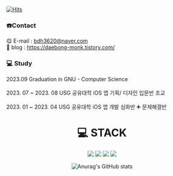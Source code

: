 [![Hits](https://hits.seeyoufarm.com/api/count/incr/badge.svg?url=https%3A%2F%2Fgithub.com%2Fbdh3620%2Fhit-counter&count_bg=%23FFD900&title_bg=%23B82525&icon=&icon_color=%23E7E7E7&title=hits&edge_flat=false)](https://hits.seeyoufarm.com)
### ☎️Contact

😋 E-mail : bdh3620@naver.com
<br>
🤩 blog : https://daebong-monk.tistory.com/ 

### 💻 Study

2023.09 Graduation in GNU - Computer Science 
<br>
<br>
2023. 07 ~ 2023. 08 USG 공유대학 iOS 앱 기획/ 디자인 입문반 조교
<br>
<br>
2023. 01 ~ 2023. 04 USG 공유대학 iOS 앱 개발 심화반 ➕ 문제해결반
<div align=center>
<h1>💻 STACK</h1></div>
  <div align=center> 
<img src="https://img.shields.io/badge/Swift-F05138?style=for-the-badge&logo=Swift&logoColor=white">
<img src="https://img.shields.io/badge/Xcode-47EFB?style=for-the-badge&logo=xcode&logoColor=white">
<img src="https://img.shields.io/badge/ios-000000?style=for-the-badge&logo=ios&logoColor=white">
<img src="https://img.shields.io/badge/Notion-000000?style=for-the-badge&logo=Notion&logoColor=white">
  


![Anurag's GitHub stats](https://github-readme-stats.vercel.app/api?username=DevLarva&show_icons=true&theme=shades-of-purple)




</div>
